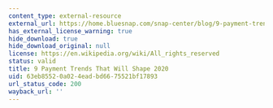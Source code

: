 ```yaml
---
content_type: external-resource
external_url: https://home.bluesnap.com/snap-center/blog/9-payment-trends-that-will-shape-2020/
has_external_license_warning: true
hide_download: true
hide_download_original: null
license: https://en.wikipedia.org/wiki/All_rights_reserved
status: valid
title: 9 Payment Trends That Will Shape 2020
uid: 63eb8552-0a02-4ead-bd66-75521bf17893
url_status_code: 200
wayback_url: ''
---
```

